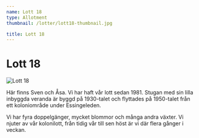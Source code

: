 ```yaml
---
name: Lott 18
type: Allotment
thumbnail: /lotter/lott18-thumbnail.jpg

title: Lott 18
---
```

# Lott 18

![Lott 18](/lotter/lott18.jpg#left)

Här finns Sven och Åsa.  Vi har haft vår lott sedan 1981. Stugan med sin lilla inbyggda veranda är byggd på 1930-talet och flyttades på 1950-talet från ett koloniområde under Essingeleden.

Vi har fyra doppelgänger, mycket blommor och många andra växter. Vi njuter av vår kolonilott, från tidig vår till sen höst är vi där flera gånger i veckan.
